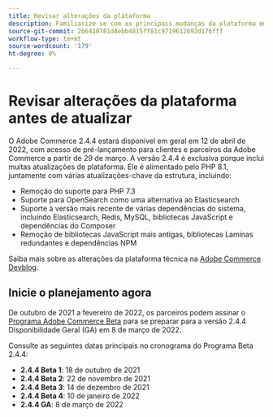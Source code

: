 ```yaml
---
title: Revisar alterações da plataforma
description: Familiarize-se com as principais mudanças da plataforma em uma versão, enquanto se prepara para atualizar seu projeto do Adobe Commerce ou Magento Open Source.
source-git-commit: 2b6410781d4ebb4815ff81c9719612692d176fff
workflow-type: tm+mt
source-wordcount: '179'
ht-degree: 0%

---
```



# Revisar alterações da plataforma antes de atualizar

O Adobe Commerce 2.4.4 estará disponível em geral em 12 de abril de 2022, com acesso de pré-lançamento para clientes e parceiros da Adobe Commerce a partir de 29 de março. A versão 2.4.4 é exclusiva porque inclui muitas atualizações de plataforma. Ele é alimentado pelo PHP 8.1, juntamente com várias atualizações-chave da estrutura, incluindo:

- Remoção do suporte para PHP 7.3
- Suporte para OpenSearch como uma alternativa ao Elasticsearch
- Suporte à versão mais recente de várias dependências do sistema, incluindo Elasticsearch, Redis, MySQL, bibliotecas JavaScript e dependências do Composer
- Remoção de bibliotecas JavaScript mais antigas, bibliotecas Laminas redundantes e dependências NPM

Saiba mais sobre as alterações da plataforma técnica na [Adobe Commerce Devblog](https://community.magento.com/t5/Magento-DevBlog/Technical-platform-changes-to-expect-in-Adobe-Commerce-2-4-4/ba-p/485506).

## Inicie o planejamento agora

De outubro de 2021 a fevereiro de 2022, os parceiros podem assinar o [Programa Adobe Commerce Beta](https://devdocs.magento.com/release/beta-program.html) para se preparar para a versão 2.4.4 Disponibilidade Geral (GA) em 8 de março de 2022.

Consulte as seguintes datas principais no cronograma do Programa Beta 2.4.4:

- **2.4.4 Beta 1**: 18 de outubro de 2021
- **2.4.4 Beta 2**: 22 de novembro de 2021
- **2.4.4 Beta 3**: 14 de dezembro de 2021
- **2.4.4 Beta 4**: 10 de janeiro de 2022
- **2.4.4 GA**: 8 de março de 2022
